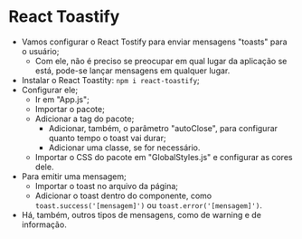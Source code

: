 # React Toastify

- Vamos configurar o React Tostify para enviar mensagens "toasts" para o usuário;
  - Com ele, não é preciso se preocupar em qual lugar da aplicação se está, pode-se lançar mensagens em qualquer lugar.
- Instalar o React Toastity: `npm i react-toastify`;
- Configurar ele;
  - Ir em "App.js";
  - Importar o pacote;
  - Adicionar a tag do pacote;
    - Adicionar, também, o parâmetro "autoClose", para configurar quanto tempo o toast vai durar;
    - Adicionar uma classe, se for necessário.
  - Importar o CSS do pacote em "GlobalStyles.js" e configurar as cores dele.
- Para emitir uma mensagem;
  - Importar o toast no arquivo da página;
  - Adicionar o toast dentro do componente, como `toast.success('[mensagem]')` ou `toast.error('[mensagem]')`.
- Há, também, outros tipos de mensagens, como de warning e de informação.
